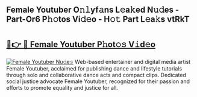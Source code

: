 ## Female Youtuber O𝚗𝚕yf𝚊ns L𝚎a𝚔ed N𝚞𝚍es - Part-Or6 P𝚑𝚘tos Vi𝚍𝚎o - H𝚘𝚝 Part L𝚎a𝚔s vtRkT

# <h2><a href="http://kf7yx1.oniu.top/?m=Female+Youtuber">🔗👉 🔴 Female Youtuber P𝚑ot𝚘𝚜 V𝚒d𝚎o</a></h2>

[![Female Youtuber Nu𝚍e𝚜](https://i.imgur.com/0qMVB7G.gif)](http://kf7yx1.oniu.top/?m=Female+Youtuber)
Web-based entertainer and digital media artist Female Youtuber, acclaimed for publishing dance and lifestyle tutorials through solo and collaborative dance acts and compact clips. Dedicated social justice advocate Female Youtuber, recognized for their passion and efforts to promote equality and justice for all.  
